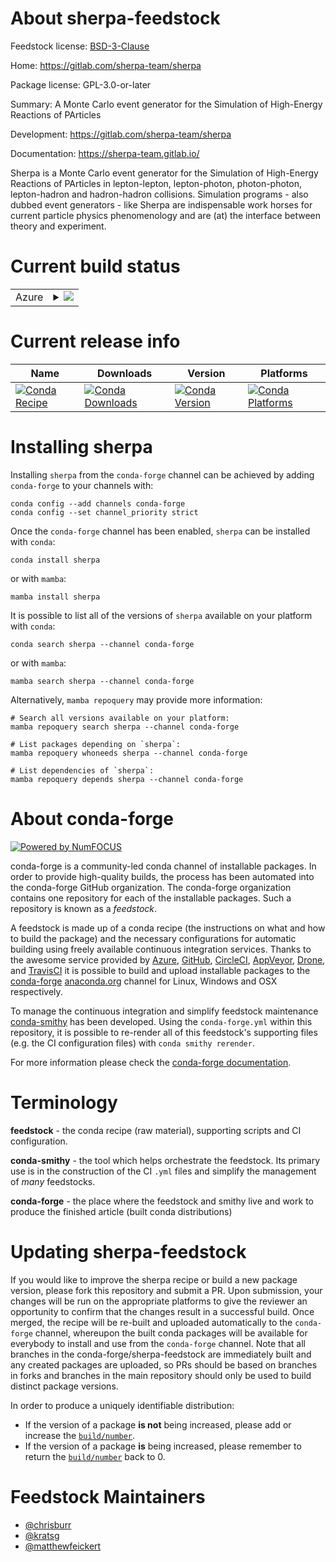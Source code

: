 About sherpa-feedstock
======================

Feedstock license: [BSD-3-Clause](https://github.com/conda-forge/sherpa-feedstock/blob/main/LICENSE.txt)

Home: https://gitlab.com/sherpa-team/sherpa

Package license: GPL-3.0-or-later

Summary: A Monte Carlo event generator for the Simulation of High-Energy Reactions of PArticles 

Development: https://gitlab.com/sherpa-team/sherpa

Documentation: https://sherpa-team.gitlab.io/

Sherpa is a Monte Carlo event generator for the Simulation of High-Energy
Reactions of PArticles in lepton-lepton, lepton-photon, photon-photon,
lepton-hadron and hadron-hadron collisions. Simulation programs - also
dubbed event generators - like Sherpa are indispensable work horses for
current particle physics phenomenology and are (at) the interface between
theory and experiment.


Current build status
====================


<table>
    
  <tr>
    <td>Azure</td>
    <td>
      <details>
        <summary>
          <a href="https://dev.azure.com/conda-forge/feedstock-builds/_build/latest?definitionId=23867&branchName=main">
            <img src="https://dev.azure.com/conda-forge/feedstock-builds/_apis/build/status/sherpa-feedstock?branchName=main">
          </a>
        </summary>
        <table>
          <thead><tr><th>Variant</th><th>Status</th></tr></thead>
          <tbody><tr>
              <td>linux_64</td>
              <td>
                <a href="https://dev.azure.com/conda-forge/feedstock-builds/_build/latest?definitionId=23867&branchName=main">
                  <img src="https://dev.azure.com/conda-forge/feedstock-builds/_apis/build/status/sherpa-feedstock?branchName=main&jobName=linux&configuration=linux%20linux_64_" alt="variant">
                </a>
              </td>
            </tr><tr>
              <td>linux_aarch64</td>
              <td>
                <a href="https://dev.azure.com/conda-forge/feedstock-builds/_build/latest?definitionId=23867&branchName=main">
                  <img src="https://dev.azure.com/conda-forge/feedstock-builds/_apis/build/status/sherpa-feedstock?branchName=main&jobName=linux&configuration=linux%20linux_aarch64_" alt="variant">
                </a>
              </td>
            </tr><tr>
              <td>linux_ppc64le</td>
              <td>
                <a href="https://dev.azure.com/conda-forge/feedstock-builds/_build/latest?definitionId=23867&branchName=main">
                  <img src="https://dev.azure.com/conda-forge/feedstock-builds/_apis/build/status/sherpa-feedstock?branchName=main&jobName=linux&configuration=linux%20linux_ppc64le_" alt="variant">
                </a>
              </td>
            </tr>
          </tbody>
        </table>
      </details>
    </td>
  </tr>
</table>

Current release info
====================

| Name | Downloads | Version | Platforms |
| --- | --- | --- | --- |
| [![Conda Recipe](https://img.shields.io/badge/recipe-sherpa-green.svg)](https://anaconda.org/conda-forge/sherpa) | [![Conda Downloads](https://img.shields.io/conda/dn/conda-forge/sherpa.svg)](https://anaconda.org/conda-forge/sherpa) | [![Conda Version](https://img.shields.io/conda/vn/conda-forge/sherpa.svg)](https://anaconda.org/conda-forge/sherpa) | [![Conda Platforms](https://img.shields.io/conda/pn/conda-forge/sherpa.svg)](https://anaconda.org/conda-forge/sherpa) |

Installing sherpa
=================

Installing `sherpa` from the `conda-forge` channel can be achieved by adding `conda-forge` to your channels with:

```
conda config --add channels conda-forge
conda config --set channel_priority strict
```

Once the `conda-forge` channel has been enabled, `sherpa` can be installed with `conda`:

```
conda install sherpa
```

or with `mamba`:

```
mamba install sherpa
```

It is possible to list all of the versions of `sherpa` available on your platform with `conda`:

```
conda search sherpa --channel conda-forge
```

or with `mamba`:

```
mamba search sherpa --channel conda-forge
```

Alternatively, `mamba repoquery` may provide more information:

```
# Search all versions available on your platform:
mamba repoquery search sherpa --channel conda-forge

# List packages depending on `sherpa`:
mamba repoquery whoneeds sherpa --channel conda-forge

# List dependencies of `sherpa`:
mamba repoquery depends sherpa --channel conda-forge
```


About conda-forge
=================

[![Powered by
NumFOCUS](https://img.shields.io/badge/powered%20by-NumFOCUS-orange.svg?style=flat&colorA=E1523D&colorB=007D8A)](https://numfocus.org)

conda-forge is a community-led conda channel of installable packages.
In order to provide high-quality builds, the process has been automated into the
conda-forge GitHub organization. The conda-forge organization contains one repository
for each of the installable packages. Such a repository is known as a *feedstock*.

A feedstock is made up of a conda recipe (the instructions on what and how to build
the package) and the necessary configurations for automatic building using freely
available continuous integration services. Thanks to the awesome service provided by
[Azure](https://azure.microsoft.com/en-us/services/devops/), [GitHub](https://github.com/),
[CircleCI](https://circleci.com/), [AppVeyor](https://www.appveyor.com/),
[Drone](https://cloud.drone.io/welcome), and [TravisCI](https://travis-ci.com/)
it is possible to build and upload installable packages to the
[conda-forge](https://anaconda.org/conda-forge) [anaconda.org](https://anaconda.org/)
channel for Linux, Windows and OSX respectively.

To manage the continuous integration and simplify feedstock maintenance
[conda-smithy](https://github.com/conda-forge/conda-smithy) has been developed.
Using the ``conda-forge.yml`` within this repository, it is possible to re-render all of
this feedstock's supporting files (e.g. the CI configuration files) with ``conda smithy rerender``.

For more information please check the [conda-forge documentation](https://conda-forge.org/docs/).

Terminology
===========

**feedstock** - the conda recipe (raw material), supporting scripts and CI configuration.

**conda-smithy** - the tool which helps orchestrate the feedstock.
                   Its primary use is in the construction of the CI ``.yml`` files
                   and simplify the management of *many* feedstocks.

**conda-forge** - the place where the feedstock and smithy live and work to
                  produce the finished article (built conda distributions)


Updating sherpa-feedstock
=========================

If you would like to improve the sherpa recipe or build a new
package version, please fork this repository and submit a PR. Upon submission,
your changes will be run on the appropriate platforms to give the reviewer an
opportunity to confirm that the changes result in a successful build. Once
merged, the recipe will be re-built and uploaded automatically to the
`conda-forge` channel, whereupon the built conda packages will be available for
everybody to install and use from the `conda-forge` channel.
Note that all branches in the conda-forge/sherpa-feedstock are
immediately built and any created packages are uploaded, so PRs should be based
on branches in forks and branches in the main repository should only be used to
build distinct package versions.

In order to produce a uniquely identifiable distribution:
 * If the version of a package **is not** being increased, please add or increase
   the [``build/number``](https://docs.conda.io/projects/conda-build/en/latest/resources/define-metadata.html#build-number-and-string).
 * If the version of a package **is** being increased, please remember to return
   the [``build/number``](https://docs.conda.io/projects/conda-build/en/latest/resources/define-metadata.html#build-number-and-string)
   back to 0.

Feedstock Maintainers
=====================

* [@chrisburr](https://github.com/chrisburr/)
* [@kratsg](https://github.com/kratsg/)
* [@matthewfeickert](https://github.com/matthewfeickert/)

